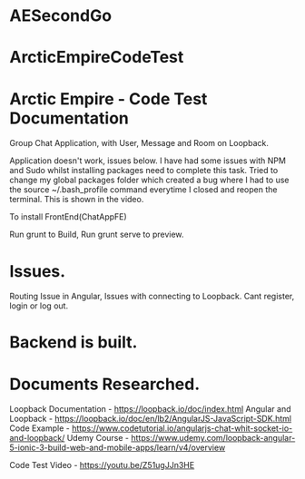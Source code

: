 # AESecondGo
# ArcticEmpireCodeTest
# Arctic Empire - Code Test Documentation

Group Chat Application, with User, Message and Room on Loopback.

Application doesn't work, issues below. I have had some issues with NPM and Sudo whilst installing packages need to complete this task. Tried to change my global packages folder which created a bug where I had to use the source ~/.bash_profile command everytime I closed and reopen the terminal. This is shown in the video.

To install FrontEnd(ChatAppFE)

Run grunt to Build, Run grunt serve to preview.

# Issues.

Routing Issue in Angular, Issues with connecting to Loopback. Cant register, login or log out.

# Backend is built.

# Documents Researched.

Loopback Documentation - https://loopback.io/doc/index.html Angular and Loopback - https://loopback.io/doc/en/lb2/AngularJS-JavaScript-SDK.html Code Example - https://www.codetutorial.io/angularjs-chat-whit-socket-io-and-loopback/ Udemy Course - https://www.udemy.com/loopback-angular-5-ionic-3-build-web-and-mobile-apps/learn/v4/overview

Code Test Video - https://youtu.be/Z51ugJJn3HE


